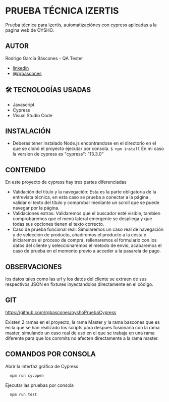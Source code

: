 
# PRUEBA TÉCNICA IZERTIS

Prueba técnica para Izertis, automatizaciónes con cypress aplicadas a la pagina web de OYSHO.




## AUTOR
Rodrigo García Báscones - QA Tester
- [linkedin](https://www.linkedin.com/in/rodrigo-g-314822197/)
- [@rgbascones](https://github.com/rgbascones)


## 🛠 TECNOLOGÍAS USADAS

- Javascript
- Cypress
- Visual Studio Code




## INSTALACIÓN
- Deberas tener instalado Node.js 
encontrandose en el directorio en el que se clonó el proyecto ejecutar por consola.
`$ npm install`
En mi caso la version de cypress es "cypress": "13.3.0"
    
## CONTENIDO

En este proyecto de cypress hay tres partes diferenciadas



- Validación del titulo y la navegación:
Esta es la parte obligatoria de la entrevista técnica, en esta caso se prueba a conectar a la página , validar el texto del título y comprobar mediante un scroll que se puede navegar por la página.
- Validaciones extras:
Validaremos que el buscador esté visible, tambien comprobaremos que el menú lateral emergente se despliega y que todas sus opciones tienen el texto correcto.
- Caso de prueba funcional real:
Simularemos un caso real de navegación y de selección de producto, añadiremos el producto a la cesta e iniciaremos el proceso de compra, rellenaremos el formulario con los datos del cliente y seleccionaremos el metodo de envio, acabaremos el caso de prueba en el momento previo a acceder a la pasarela de pago.

## OBSERVACIONES

los datos tales como las url y los datos del cliente se extraen de sus respectivos JSON en fixtures inyectandolos directamente en el código.

## GIT

https://github.com/rgbascones/oyshoPruebaCypress

Existen 2 ramas en el proyecto, la rama Master y la rama bascones que es en la que se han realizado los scripts para despues fusionarla con la rama master, simulando un caso real de uso en el que se trabaja en una rama diferente para que los commits no afecten directamente a la rama master.
## COMANDOS POR CONSOLA



Abrir la interfaz gráfica de Cypress
```bash
  npm run cy:open
```
Ejecutar las pruebas por consola
```bash
  npm run test
```
